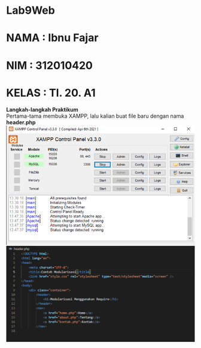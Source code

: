 # Lab9Web

# NAMA  : Ibnu Fajar
# NIM   : 312010420
# KELAS : TI. 20. A1

**Langkah-langkah Praktikum**<br>
Pertama-tama membuka XAMPP, lalu kalian buat file baru dengan nama **header.php**<br>
![p](gambar/ss1.png)<br>
![p](gambar/ss2.png)<br>





